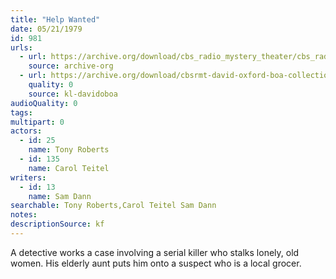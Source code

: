 ```yaml
---
title: "Help Wanted"
date: 05/21/1979
id: 981
urls: 
  - url: https://archive.org/download/cbs_radio_mystery_theater/cbs_radio_mystery_theater-0951-1000.zip/cbs_radio_mystery_theater-0951-1000%2Fcbsrmt_0981_help_wanted.mp3
    source: archive-org
  - url: https://archive.org/download/cbsrmt-david-oxford-boa-collection/CBSRMT-790521-0981-Help-Wanted-(128-48)_WBBM-JE-{BoA}.mp3
    quality: 0
    source: kl-davidoboa
audioQuality: 0
tags: 
multipart: 0
actors:  
  - id: 25
    name: Tony Roberts  
  - id: 135
    name: Carol Teitel
writers:  
  - id: 13
    name: Sam Dann
searchable: Tony Roberts,Carol Teitel Sam Dann
notes: 
descriptionSource: kf
---
```

A detective works a case involving a serial killer who stalks lonely, old women. His elderly aunt puts him onto a suspect who is a local grocer.